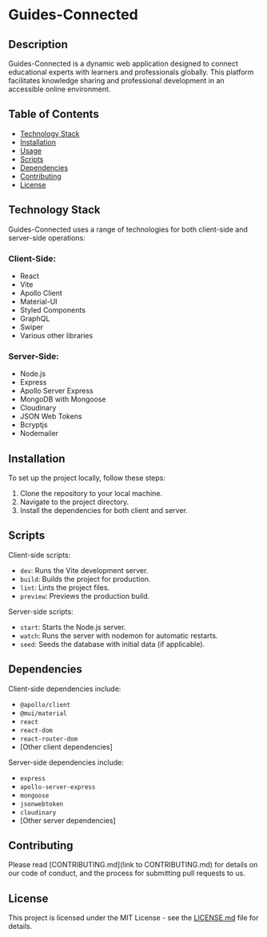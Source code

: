 # Guides-Connected

## Description

Guides-Connected is a dynamic web application designed to connect educational experts with learners and professionals globally. This platform facilitates knowledge sharing and professional development in an accessible online environment.

## Table of Contents

- [Technology Stack](#Technology-Stack)
- [Installation](#Installation)
- [Usage](#Usage)
- [Scripts](#Scripts)
- [Dependencies](#Dependencies)
- [Contributing](#Contributing)
- [License](#License)

## Technology Stack

Guides-Connected uses a range of technologies for both client-side and server-side operations:

### Client-Side:

- React
- Vite
- Apollo Client
- Material-UI
- Styled Components
- GraphQL
- Swiper
- Various other libraries

### Server-Side:

- Node.js
- Express
- Apollo Server Express
- MongoDB with Mongoose
- Cloudinary
- JSON Web Tokens
- Bcryptjs
- Nodemailer

## Installation

To set up the project locally, follow these steps:

1. Clone the repository to your local machine.
2. Navigate to the project directory.
3. Install the dependencies for both client and server.

## Scripts

Client-side scripts:

- `dev`: Runs the Vite development server.
- `build`: Builds the project for production.
- `lint`: Lints the project files.
- `preview`: Previews the production build.

Server-side scripts:

- `start`: Starts the Node.js server.
- `watch`: Runs the server with nodemon for automatic restarts.
- `seed`: Seeds the database with initial data (if applicable).

## Dependencies

Client-side dependencies include:

- `@apollo/client`
- `@mui/material`
- `react`
- `react-dom`
- `react-router-dom`
- [Other client dependencies]

Server-side dependencies include:

- `express`
- `apollo-server-express`
- `mongoose`
- `jsonwebtoken`
- `cloudinary`
- [Other server dependencies]

## Contributing

Please read [CONTRIBUTING.md](link to CONTRIBUTING.md) for details on our code of conduct, and the process for submitting pull requests to us.

## License

This project is licensed under the MIT License - see the [LICENSE.md](LICENSE.md) file for details.
